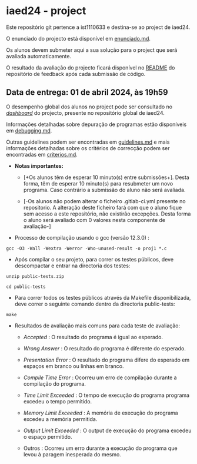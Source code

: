 # iaed24 - project 


Este repositório git pertence a ist1110633 e destina-se ao project de iaed24.


O enunciado do projecto está disponível em [enunciado.md](enunciado.md).


Os alunos devem submeter aqui a sua solução para o project que será avaliada automaticamente.


O resultado da avaliação do projecto ficará disponível no [README](https://gitlab.rnl.tecnico.ulisboa.pt/iaed24/feedback/project/ist1110633/-/tree/master/README.md) do repositório de feedback após cada submissão de código.


## Data de entrega: 01 de abril 2024, às 19h59


O desempenho global dos alunos no project pode ser consultado no [_dashboard_](https://gitlab.rnl.tecnico.ulisboa.pt/iaed24/iaed24/-/tree/master/dashboard/projects/project.md) do projecto, presente no repositório global de iaed24.


Informações detalhadas sobre depuração de programas estão disponíveis em [debugging.md](debugging.md).


Outras guidelines podem ser encontradas em [guidelines.md](guidelines.md) e mais informações detalhadas sobre os critérios de correcção podem ser encontradas em [criterios.md](criterios.md).



- **Notas importantes:**


  - [+Os alunos têm de esperar 10 minuto(s) entre submissões+]. Desta forma, têm de esperar 10 minuto(s) para resubmeter um novo programa. Caso contrário a submissão do aluno não será avaliada.


  - [-Os alunos não podem alterar o ficheiro .gitlab-ci.yml presente no repositorio. A alteração deste ficheiro fará com que o aluno fique sem acesso a este repositório, não existirão excepções. Desta forma o aluno será avaliado com 0 valores nesta componente de avaliação-]



- Processo de compilação usando o gcc (versão 12.3.0) :


```
gcc -O3 -Wall -Wextra -Werror -Wno-unused-result -o proj1 *.c
```

- Após compilar o seu projeto, para correr os testes públicos, deve descompactar e entrar na directoria dos testes:


```
unzip public-tests.zip
```




```
cd public-tests
```


- Para correr todos os testes públicos através da Makefile disponibilizada, deve correr o seguinte comando dentro da directoria public-tests:


```
make
```


- Resultados de avaliação mais comuns para cada teste de avaliação:


  - _Accepted_ : O resultado do programa é igual ao esperado.


  - _Wrong Answer_ : O resultado do programa é diferente do esperado.


  - _Presentation Error_ : O resultado do programa difere do esperado em espaços em branco ou linhas em branco.


  - _Compile Time Error_ : Ocorreu um erro de compilação durante a compilação do programa.


  - _Time Limit Exceeded_ : O tempo de execução do programa programa excedeu o tempo permitido.


  - _Memory Limit Exceeded_ : A memória de execução do programa excedeu a memória permitida.


  - _Output Limit Exceeded_ : O output de execução do programa excedeu o espaço permitido.


  - Outros : Ocorreu um erro durante a execução do programa que levou à paragem inesperada do mesmo.


